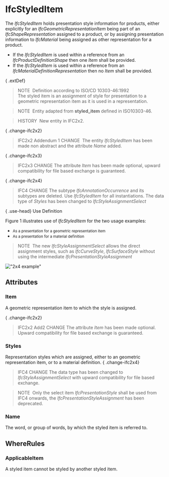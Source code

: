 # IfcStyledItem

The _IfcStyledItem_ holds presentation style information for products, either explicitly for an _IfcGeometricRepresentationItem_ being part of an _IfcShapeRepresentation_ assigned to a product, or by assigning presentation information to _IfcMaterial_ being assigned as other representation for a product.

* If the _IfcStyledItem_ is used within a reference from an _IfcProductDefinitionShape_ then one _Item_ shall be provided.
* If the _IfcStyledItem_ is used within a reference from an _IfcMaterialDefinitionRepresentation_ then no _Item_ shall be provided.

{ .extDef}
> NOTE&nbsp; Definition according to ISO/CD 10303-46:1992  
> The styled item is an assignment of style for presentation to a geometric representation item as it is used in a representation.

> NOTE&nbsp; Entity adapted from **styled_item** defined in ISO10303-46.

> HISTORY &nbsp;New entity in IFC2x2.

{ .change-ifc2x2}
> IFC2x2 Addendum 1 CHANGE&nbsp; The entity _IfcStyledItem_ has been made non abstract and the attribute _Name_ added.

{ .change-ifc2x3}
> IFC2x3 CHANGE The attribute _Item_ has been made optional, upward compatibility for file based exchange is guaranteed.

{ .change-ifc2x4}
> IFC4 CHANGE The subtype _IfcAnnotationOccurrence_ and its subtypes are deleted. Use _IfcStyledItem_ for all instantiations. The data type of _Styles_ has been changed to _IfcStyleAssignmentSelect_

{ .use-head}
Use Definition

Figure 1 illustrates use of _IfcStyledItem_ for the two usage examples:

* <small>As a presentation for a geometric representation item</small>
* <small>As a presentation for a material definition</small>

> NOTE&nbsp; The new _IfcStyleAssignmentSelect_ allows the direct assignment styles, such as _IfcCurveStyle_, _IfcSurfaceStyle_ without using the intermediate _IfcPresentationStyleAssignment_

!["2x4 example"](../../../../../../figures/ifcstyleditem_fig-1.png "Figure 1 &mdash; Styled item")

## Attributes

### Item
A geometric representation item to which the style is assigned.
  
{ .change-ifc2x2}
> IFC2x2 Add2 CHANGE The attribute _Item_ has been made optional. Upward compatibility for file based exchange is guaranteed.

### Styles
Representation styles which are assigned, either to an geometric representation item, or to a material definition.
{ .change-ifc2x4}
> IFC4 CHANGE The data type has been changed to _IfcStyleAssignmentSelect_ with upward compatibility for file based exchange.

> NOTE&nbsp; Only the select item _IfcPresentationStyle_ shall be used from IFC4 onwards, the _IfcPresentationStyleAssignment_ has been deprecated.

### Name
The word, or group of words, by which the styled item is referred to.

## WhereRules

### ApplicableItem
A styled item cannot be styled by another styled item.
